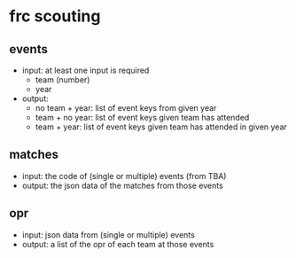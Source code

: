 
# frc scouting

## events

* input: at least one input is required
	* team (number)
	* year
* output:
	* no team + year: list of event keys from given year
	* team + no year: list of event keys given team has attended
	* team + year: list of event keys given team has attended in given year

## matches

* input: the code of (single or multiple) events (from TBA)
* output: the json data of the matches from those events

## opr

* input: json data from (single or multiple) events
* output: a list of the opr of each team at those events

